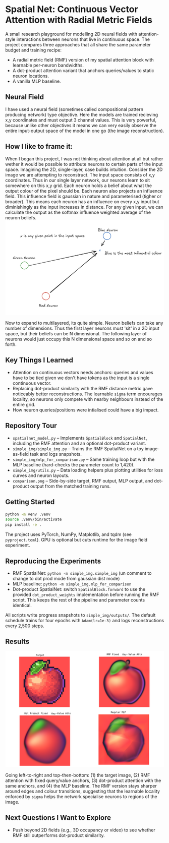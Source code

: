 # Spatial Net: Continuous Vector Attention with Radial Metric Fields

A small research playground for modelling 2D neural fields with attention-style interactions between neurons that live in continuous space. The project compares three approaches that all share the same parameter budget and training recipe:

- A radial metric field (RMF) version of my spatial attention block with learnable per-neuron bandwidths.
- A dot-product attention variant that anchors queries/values to static neuron locations.
- A vanilla MLP baseline.

## Neural Field
I have used a neural field (sometimes called compositional pattern producing network) type objective. Here the models are trained recieving x,y coordinates and must output 3 channel values. This is very powerful, because unlike other objectives it means we can very easily observe the entire input-output space of the model in one go (the image reconstruction).

## How I like to frame it: 
When I began this project, I was not thinking about attention at all but rather wether it would be possible to attribute neurons to certain parts of the input space. Imagining the 2D, single-layer, case builds intuition. Consider the 2D image we are attempting to reconstruct. The input space consists of x,y coordinates. Thus in our single layer network, our neurons learn to sit somewhere on this x,y grid. Each neuron holds a belief about what the output colour of the pixel should be. Each neuron also projects an influence field. This influence field is gaussian in nature and parameterised (tigher or broader). This means each neuron has an influence on every x,y input but diminishingly as the input increases in distance. For any given input, we can calculate the output as the softmax influence weighted average of the neuron beliefs.
![](explanation.png)

Now to expand to multilayered, its quite simple. Neuron beliefs can take any number of dimensions. Thus the first layer neurons must 'sit' in a 2D input space, but their beliefs can be N dimensional. The following layer of neurons would just occupy this N dimensional space and so on and so forth.

## Key Things I Learned
- Attention on continuous vectors needs anchors: queries and values have to be tied given we don't have tokens as the input is a single continuous vector.
- Replacing dot-product similarity with the RMF distance metric gave noticeably better reconstructions. The learnable `sigma` term encourages locality, so neurons only compete with nearby neighbours instead of the entire grid.
- How neuron queries/positions were intialised could have a big impact.

## Repository Tour
- `spatialnet_model.py` – Implements `SpatialBlock` and `SpatialNet`, including the RMF attention and an optional dot-product variant.
- `simple_img/simple_img.py` – Trains the RMF SpatialNet on a toy image-as-field task and logs snapshots.
- `simple_img/mlp_for_comparison.py` – Same training loop but with the MLP baseline (hard-checks the parameter count to 1,420).
- `simple_img/utils.py` – Data loading helpers plus plotting utilities for loss curves and neuron layouts.
- `comparison.png` – Side-by-side target, RMF output, MLP output, and dot-product output from the matched training runs.

## Getting Started
```bash
python -m venv .venv
source .venv/bin/activate
pip install -e .
```
The project uses PyTorch, NumPy, Matplotlib, and tqdm (see `pyproject.toml`). GPU is optional but cuts runtime for the image field experiment.

## Reproducing the Experiments
- RMF SpatialNet: `python -m simple_img.simple_img` (un comment to change to dot prod mode from gaussian dist mode)
- MLP baseline: `python -m simple_img.mlp_for_comparison`
- Dot-product SpatialNet: switch `SpatialBlock.forward` to use the provided `dot_product_weights` implementation before running the RMF script. This keeps the rest of the pipeline and parameter counts identical.

All scripts write progress snapshots to `simple_img/outputs/`. The default schedule trains for four epochs with `Adam(lr=1e-3)` and logs reconstructions every 2,500 steps.

## Results
![Target vs. RMF vs. MLP vs. Dot-Product](comparison.png)

Going left-to-right and top-then-bottom: (1) the target image, (2) RMF attention with fixed query/value anchors, (3) dot-product attention with the same anchors, and (4) the MLP baseline. The RMF version stays sharper around edges and colour transitions, suggesting that the learnable locality enforced by `sigma` helps the network specialise neurons to regions of the image.

## Next Questions I Want to Explore
- Push beyond 2D fields (e.g., 3D occupancy or video) to see whether RMF still outperforms dot-product similarity.
